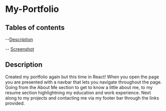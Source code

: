 # My-Portfolio


## Tables of contents

--[Description](#Description)

-- [Screenshot](#Screenshot)


## Description 

Created my portfolio again but this time in React! When you open the page you are presented with a navbar that lets you navigate throughout the page. Going from the
About Me section to get to know a little about me, to my resume section highlightning my education and work experience. Next along to my projects and contacting me via
my footer bar through the links provided.
